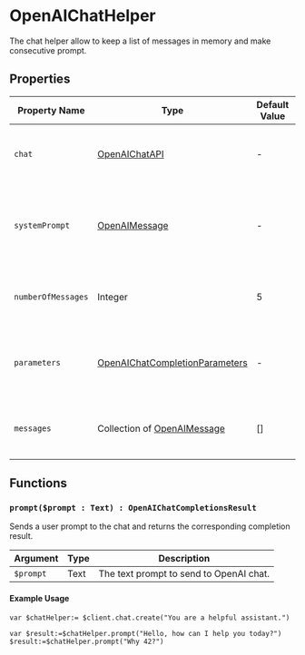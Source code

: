 # OpenAIChatHelper

The chat helper allow to keep a list of messages in memory and make consecutive prompt.

## Properties

| Property Name        | Type                        | Default Value                    | Description                                                                         |
|---------------------|-----------------------------|----------------------------------|-------------------------------------------------------------------------------------|
| `chat`                | [OpenAIChatAPI](OpenAIChatAPI)     | -                                | The chat API instance used for communication with OpenAI.                          |
| `systemPrompt`        | [OpenAIMessage](OpenAIMessage)            | -                                | The system prompt message that guides the chat assistant's responses.              |
| `numberOfMessages`     | Integer                     | 5                                | The maximum number of messages to retain in the chat history.                       |
| `parameters`          | [OpenAIChatCompletionParameters](OpenAIChatCompletionParameters) | -                                | The parameters for the OpenAI chat completion request.                             |
| `messages`            | Collection of [OpenAIMessage](OpenAIMessage)                 | []                               | The collection of messages exchanged in the chat session.                          |

## Functions

### `prompt($prompt : Text) : OpenAIChatCompletionsResult`

Sends a user prompt to the chat and returns the corresponding completion result.

| Argument  | Type  | Description                               |
|-----------|-------|-------------------------------------------|
| `$prompt`   | Text  | The text prompt to send to OpenAI chat.  |
 
#### Example Usage

```4D
var $chatHelper:= $client.chat.create("You are a helpful assistant.")

var $result:=$chatHelper.prompt("Hello, how can I help you today?")
$result:=$chatHelper.prompt("Why 42?")
```